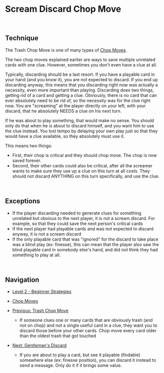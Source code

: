 # Scream Discard Chop Move

<br />

## Technique

The Trash Chop Move is one of many types of [Chop Moves](https://github.com/agilbert1412/HanabiStrategy/blob/master/Categories/Chop%20Moves.md).

The two chop moves explained earlier are ways to save multiple unrelated cards with one clue. However, sometimes you don't even have a clue at all.

Typically, discarding should be a last resort. If you have a playable card in your hand (and you know it), you are not expected to discard. If you end up discarding anyway, this means that you discarding right now was actually a necessity, even more important than playing. Discarding does two things, getting rid of a card and getting a clue. Obviously, there is no card that can ever absolutely need to be rid of, so the necessity was for the clue right now. You are "screaming" at the player directly on your left, with your discard, that he absolutely NEEDS a clue on his next turn.

If he was about to play something, that would make no sense. You should only do that when he is about to discard himself, and you want him to use the clue instead. You lost tempo by delaying your own play just so that they would have a clue available, so they absolutely must use it.

This means two things:
* First, their chop is critical and they should chop move. The chop is now saved forever.
* Second, their other cards could also be critical, after all the screamer wants to make sure they use up a clue on this turn at all costs. They should not discard ANYTHING on this turn specifically, and use the clue.


<br />

## Exceptions

* If the player discarding needed to generate clues for something unrelated but obvious to the next player, it is not a scream discard. For example, so that they could save the next person's critical cards
* If the next player had playable cards and was not expected to discard anyway, it is not a scream discard
* If the only playable card that was "ignored" for the discard to take place was a blind play (ex: finesse), this can mean that the player also saw the blind playable card in somebody else's hand, and did not think they had something to play at all.

<br />

## Navigation

* [Level 2 - Beginner Strategies](https://github.com/agilbert1412/HanabiStrategy/blob/master/Strategy/Level%202%20-%20Beginner/Level%202%20-%20Beginner.md)

* [Chop Moves](https://github.com/agilbert1412/HanabiStrategy/blob/master/Categories/Chop%20Moves.md)

* [Previous: Trash Chop Move](https://github.com/agilbert1412/HanabiStrategy/blob/master/Strategy/Level%202%20-%20Beginner/23%20-%20Trash%20Chop%20Move.md)
	* If someone clues one or many cards that are obviously trash (and not on chop) and not a single useful card in a clue, they want you to discard those before your other cards. Chop move every card older than the oldest trash that got touched

* [Next: Gentleman's Discard](https://github.com/agilbert1412/HanabiStrategy/blob/master/Strategy/Level%202%20-%20Beginner/25%20-%20Gentleman%20Discard.md)
	* If you are about to play a card, but see it playable (findable) somewhere else (ex: finesse position), you can discard it instead to send a message. Only do it if it brings some value.